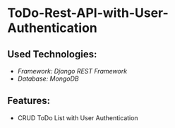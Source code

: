 # ToDo-Rest-API-with-User-Authentication

## Used Technologies: 
* *Framework: Django REST Framework*
* *Database: MongoDB*

## Features: 
* CRUD ToDo List with User Authentication
